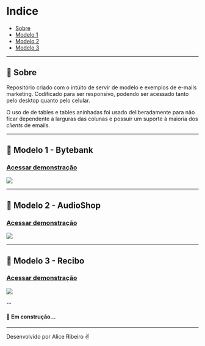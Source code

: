 # Indice
- [Sobre](#-sobre)
- [Modelo 1](#-Modelo-1---Bytebank)
- [Modelo 2](#-Modelo-2---AudioShop)
- [Modelo 3](#-Modelo-2---Recibo)

---

## 📑 Sobre

Repositório criado com o intúito de servir de modelo e exemplos de e-mails marketing. Codificado para ser responsivo, podendo ser acessado tanto pelo desktop quanto pelo celular. 

O uso de de tables e tables aninhadas foi usado deliberadamente para não ficar dependente à larguras das colunas e possuir um suporte à maioria dos *clients* de emails.

---

## 📩 Modelo 1 - Bytebank
<h3>
  <a href="https://aliceribeiro.github.io/email_marketing/mail_mkt_bytebank/mail_mkt_convite.html">Acessar demonstração</a>
</h3>

<img src="https://ik.imagekit.io/aliceribeiro/Bytebank_-_Desktop_e_Mobile_BElb9NjW1.png">

---

## 📩 Modelo 2 - AudioShop
<h3>
  <a href="https://aliceribeiro.github.io/email_marketing/mail_mkt_audioshop/mail_mkt_audioshop.html">Acessar demonstração</a>
</h3>

<img src="https://ik.imagekit.io/aliceribeiro/AudioShop_-_Desktop__img__LhZCSWLc6.png">

---

## 📩 Modelo 3 - Recibo
<h3>
  <a href="https://aliceribeiro.github.io/email_marketing/mail_mkt_recibo/mail_mkt_recibo.html">Acessar demonstração</a>
</h3>

<img src="https://ik.imagekit.io/aliceribeiro/Recibo_-_Desktop__img__zNCAxBW1I.png">

--
<h4>🚧 Em construção...</h4>

---
Desenvolvido por Alice Ribeiro ✌
